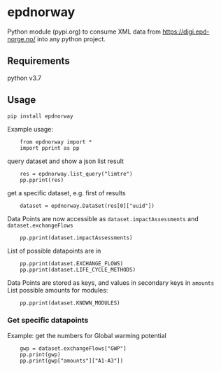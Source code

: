 # epdnorway

Python module (pypi.org) to consume XML data from https://digi.epd-norge.no/ into any python project.

## Requirements

python v3.7

## Usage

	pip install epdnorway

Example usage:

```
	from epdnorway import *
	import pprint as pp
```
query dataset and show a json list result

```
	res = epdnorway.list_query("limtre")
	pp.pprint(res)
```

get a specific dataset, e.g. first of results
```
	dataset = epdnorway.DataSet(res[0]["uuid"])
```
Data Points are now accessible as `dataset.impactAssessments` and `dataset.exchangeFlows`

```
	pp.pprint(dataset.impactAssessments)
```

List of possible datapoints are in
```
	pp.pprint(dataset.EXCHANGE_FLOWS)
	pp.pprint(dataset.LIFE_CYCLE_METHODS)
```
Data Points are stored as keys, and values in secondary keys in `amounts`  
List possible amounts for modules:
```
    pp.pprint(dataset.KNOWN_MODULES)
```
### Get specific datapoints

Example: get the numbers for Global warming potential

```
	gwp = dataset.exchangeFlows["GWP"]
	pp.print(gwp)
	pp.print(gwp["amounts"]["A1-A3"])
```